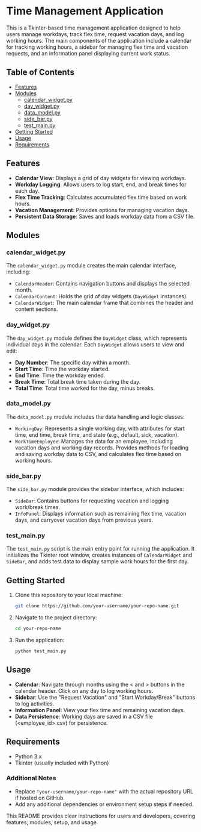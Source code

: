 # Time Management Application

This is a Tkinter-based time management application designed to help users manage workdays, track flex time, request vacation days, and log working hours. The main components of the application include a calendar for tracking working hours, a sidebar for managing flex time and vacation requests, and an information panel displaying current work status.

## Table of Contents

- [Features](#features)
- [Modules](#modules)
  - [calendar_widget.py](#calendar_widgetpy)
  - [day_widget.py](#day_widgetpy)
  - [data_model.py](#data_modelpy)
  - [side_bar.py](#side_barpy)
  - [test_main.py](#test_mainpy)
- [Getting Started](#getting-started)
- [Usage](#usage)
- [Requirements](#requirements)

## Features

- **Calendar View**: Displays a grid of day widgets for viewing workdays.
- **Workday Logging**: Allows users to log start, end, and break times for each day.
- **Flex Time Tracking**: Calculates accumulated flex time based on work hours.
- **Vacation Management**: Provides options for managing vacation days.
- **Persistent Data Storage**: Saves and loads workday data from a CSV file.

## Modules

### calendar_widget.py

The `calendar_widget.py` module creates the main calendar interface, including:
- `CalendarHeader`: Contains navigation buttons and displays the selected month.
- `CalendarContent`: Holds the grid of day widgets (`DayWidget` instances).
- `CalendarWidget`: The main calendar frame that combines the header and content sections.


### day_widget.py

The `day_widget.py` module defines the `DayWidget` class, which represents individual days in the calendar. Each `DayWidget` allows users to view and edit:
- **Day Number**: The specific day within a month.
- **Start Time**: Time the workday started.
- **End Time**: Time the workday ended.
- **Break Time**: Total break time taken during the day.
- **Total Time**: Total time worked for the day, minus breaks.


### data_model.py

The `data_model.py` module includes the data handling and logic classes:
- `WorkingDay`: Represents a single working day, with attributes for start time, end time, break time, and state (e.g., default, sick, vacation).
- `WorkTimeEmployee`: Manages the data for an employee, including vacation days and working day records. Provides methods for loading and saving workday data to CSV, and calculates flex time based on working hours.


### side_bar.py

The `side_bar.py` module provides the sidebar interface, which includes:
- `SideBar`: Contains buttons for requesting vacation and logging work/break times.
- `InfoPanel`: Displays information such as remaining flex time, vacation days, and carryover vacation days from previous years.


### test_main.py

The `test_main.py` script is the main entry point for running the application. It initializes the Tkinter root window, creates instances of `CalendarWidget` and `SideBar`, and adds test data to display sample work hours for the first day.


## Getting Started

1. Clone this repository to your local machine:
   ```bash
   git clone https://github.com/your-username/your-repo-name.git
2. Navigate to the project directory:
   ```bash
   cd your-repo-name
3. Run the application:
   ```bash
   python test_main.py

## Usage

- **Calendar**: Navigate through months using the < and > buttons in the calendar header. Click on any day to log working hours.
- **Sidebar**: Use the "Request Vacation" and "Start Workday/Break" buttons to log activities.
- **Information Panel**: View your flex time and remaining vacation days.
- **Data Persistence**: Working days are saved in a CSV file (<employee_id>.csv) for persistence.

## Requirements

- Python 3.x
- Tkinter (usually included with Python)


### Additional Notes

- Replace `"your-username/your-repo-name"` with the actual repository URL if hosted on GitHub.
- Add any additional dependencies or environment setup steps if needed.
  
This README provides clear instructions for users and developers, covering features, modules, setup, and usage.

